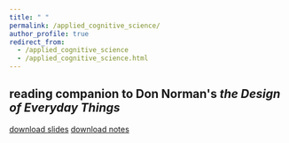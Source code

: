```yaml
---
title: " "
permalink: /applied_cognitive_science/
author_profile: true
redirect_from:
  - /applied_cognitive_science
  - /applied_cognitive_science.html
---
```


## reading companion to Don Norman's _the Design of Everyday Things_
[download slides](https://akaszowska.github.io/files/DesignOfEverydayThings_companion.pdf) [download notes](https://akaszowska.github.io/files/DesignOfEverydayThings_companion_notes.pdf)

